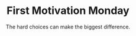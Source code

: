 ---
layout: post
title: "First Motivation Monday"
subtitle: "The hard choices can make the biggest difference."
header-img: "motivation1.jpg"
tag: motivation
collection: "Motivation Monday"
collection-url: "/motivation"
credit: "https://www.flickr.com/photos/timtom/"
---